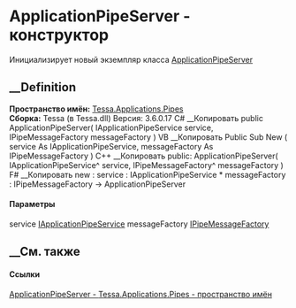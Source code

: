 # ApplicationPipeServer - конструктор
Инициализирует новый экземпляр класса
[ApplicationPipeServer](T_Tessa_Applications_Pipes_ApplicationPipeServer.htm)
##  __Definition
 **Пространство имён:**
[Tessa.Applications.Pipes](N_Tessa_Applications_Pipes.htm)  
 **Сборка:** Tessa (в Tessa.dll) Версия: 3.6.0.17
C# __Копировать
     public ApplicationPipeServer(
    	IApplicationPipeService service,
    	IPipeMessageFactory messageFactory
    )
VB __Копировать
     Public Sub New ( 
    	service As IApplicationPipeService,
    	messageFactory As IPipeMessageFactory
    )
C++ __Копировать
     public:
    ApplicationPipeServer(
    	IApplicationPipeService^ service, 
    	IPipeMessageFactory^ messageFactory
    )
F# __Копировать
     new : 
            service : IApplicationPipeService * 
            messageFactory : IPipeMessageFactory -> ApplicationPipeServer
#### Параметры
service
[IApplicationPipeService](T_Tessa_Applications_Pipes_IApplicationPipeService.htm)
messageFactory
[IPipeMessageFactory](T_Tessa_Platform_Pipes_IPipeMessageFactory.htm)
## __См. также
#### Ссылки
[ApplicationPipeServer -
](T_Tessa_Applications_Pipes_ApplicationPipeServer.htm)
[Tessa.Applications.Pipes - пространство имён](N_Tessa_Applications_Pipes.htm)
